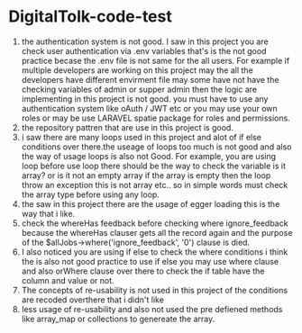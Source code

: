 # DigitalTolk-code-test
1. the authentication system is not good. I saw in this project you are check user authentication via .env variables that's is the not good practice becase the .env file is not same for the all users. For example if multiple developers are working on this project may the all the developers have different envirment file may some have not have the checking variables of admin or supper admin then the logic are implementing in this project is not good. you must have to use any authentication system like oAuth / JWT etc or you may use your own roles or may be use LARAVEL spatie package for roles and permissions.
2. the repository pattren that are use in this project is good.
3. i saw there are many loops used in this project and alot of if else conditions over there.the useage of loops too much is not good and also the way of usage loops is also not Good. For example, you are using loop before use loop there should be the way to check the variable is it array? or is it not an empty array if the array is empty then the loop throw an exception this is not array etc.. so in simple words must check the array type before using any loop.
4. the saw in this project there are the usage of egger loading this is the way that i like.
5. check the whereHas feedback before checking where ignore_feedback because
   the whereHas clauser gets all the record again and the purpose of the $allJobs->where('ignore_feedback', '0') clause
   is died.
6. I also noticed you are using if else to check the where conditions i think the is also not good practice to use if else you may use where clause and also orWhere clause over there to check the if table have the column and value or not.
7. The concepts of re-usability is not used in this project of the conditions are recoded overthere that i didn't like
8. less usage of re-usability and also not used the pre defiened methods like array_map or collections to genereate the array. 